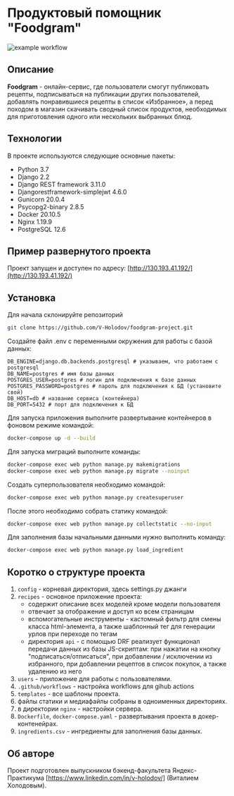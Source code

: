 # Продуктовый помощник "Foodgram"

![example workflow](https://github.com/v-holodov/foodgram-project/actions/workflows/fg_workflow.yml/badge.svg)

## Описание
**Foodgram** -  онлайн-сервис, где пользователи смогут публиковать рецепты, подписываться на публикации других пользователей, добавлять понравившиеся рецепты в список «Избранное», а перед походом в магазин скачивать сводный список продуктов, необходимых для приготовления одного или нескольких выбранных блюд.

## Технологии
В проекте используются следующие основные пакеты:
- Python 3.7
- Django 2.2
- Django REST framework 3.11.0  
- Djangorestframework-simplejwt 4.6.0
- Gunicorn 20.0.4
- Psycopg2-binary 2.8.5
- Docker  20.10.5
- Nginx 1.19.9
- PostgreSQL 12.6
## Пример развернутого проекта
Проект запущен и доступен по адресу:
[http://130.193.41.192/](http://130.193.41.192/)
## Установка

Для начала склонируйте репозиторий 
```bash
git clone https://github.com/V-Holodov/foodgram-project.git
```
Создайте файл .env с переменными окружения для работы с базой данных:
```
DB_ENGINE=django.db.backends.postgresql # указываем, что работаем с postgresql
DB_NAME=postgres # имя базы данных
POSTGRES_USER=postgres # логин для подключения к базе данных
POSTGRES_PASSWORD=postgres # пароль для подключения к БД (установите свой)
DB_HOST=db # название сервиса (контейнера)
DB_PORT=5432 # порт для подключения к БД 
```
Для запуска приложения выполните развертывание контейнеров в фоновом режиме командой:
```bash
docker-compose up -d --build 
```
Для запуска миграций выполните команды:
```bash
docker-compose exec web python manage.py makemigrations
docker-compose exec web python manage.py migrate --noinput
```
Создать суперпользователя необходимо командой:
```bash
docker-compose exec web python manage.py createsuperuser
```
После этого необходимо собрать статику командой:
```bash
docker-compose exec web python manage.py collectstatic --no-input
```

Для заполнения базы начальными данными нужно выполнить команду:
```bash
docker-compose exec web python manage.py load_ingredient
```
## Коротко о структуре проекта

1. `config` - корневая директория, здесь settings.py джанги
2. `recipes` - основное приложение проекта:
    * содержит описание всех моделей кроме модели пользователя
    * отвечает за отображение и доступ ко всем страницам
    * вспомогательные инструменты - кастомный фильтр для смены класса html-элемента, а также шаблонный тег для генерации урлов при переходе по тегам
    * директория `api` - с помощью DRF реализует функционал передачи данных из базы JS-скриптам: при нажатии на кнопку "подписаться/отписаться", при добавлении / исключении из избранного, при добавлении рецептов в список покупок, а также удалению из него
3. `users` - приложение для работы с пользователями.
4. `.github/workflows` - настройка workflows для gihub actions
5. `templates` - все шаблоны проекта.
6. файлы статики и медиафайлы собраны в одноименных директориях.
7. в директории `nginx` - настройки сервера.
8. `Dockerfile`, `docker-compose.yaml` - развертывания проекта в докер-контенейрах.
9. `ingredients.csv` - ингредиенты для заполнения базы данных.

## Об авторе
Проект подготовлен выпускником бэкенд-факультета Яндекс-Практикума [https://www.linkedin.com/in/v-holodov/] (Виталием Холодовым).

